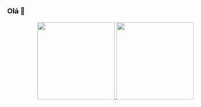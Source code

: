 ### Olá 👋

<div align="center">
  <a href="https://github.com/GustavoPucienik">
  <img height="180em" src="https://github-readme-stats.vercel.app/api?username=GustavoPucienik&show_icons=true&theme=dark"/>
  <img height="180em" src="https://github-readme-stats.vercel.app/api/top-langs/?username=GustavoPucienik&show_icons=true&theme=dark"/>
</div>
